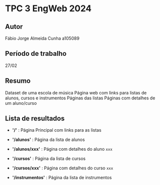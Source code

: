 # TPC 3 EngWeb 2024

## Autor
Fábio Jorge Almeida Cunha a105089

## Período de trabalho
27/02 

## Resumo
Dataset de uma escola de música
Página web com links para listas de alunos, cursos e instrumentos
Páginas das listas
Páginas com detalhes de um aluno/curso

## Lista de resultados
- **'/'** : Página Principal com links para as listas

- **'/alunos'** : Página da lista de alunos

- **'/alunos/xxx'** : Página com detalhes do aluno `xxx`

- **'/cursos'** : Página da lista de cursos

- **'/cursos/xxx'** : Página com detalhes do curso `xxx`

- **'/instrumentos'** : Página da lista de instrumentos
